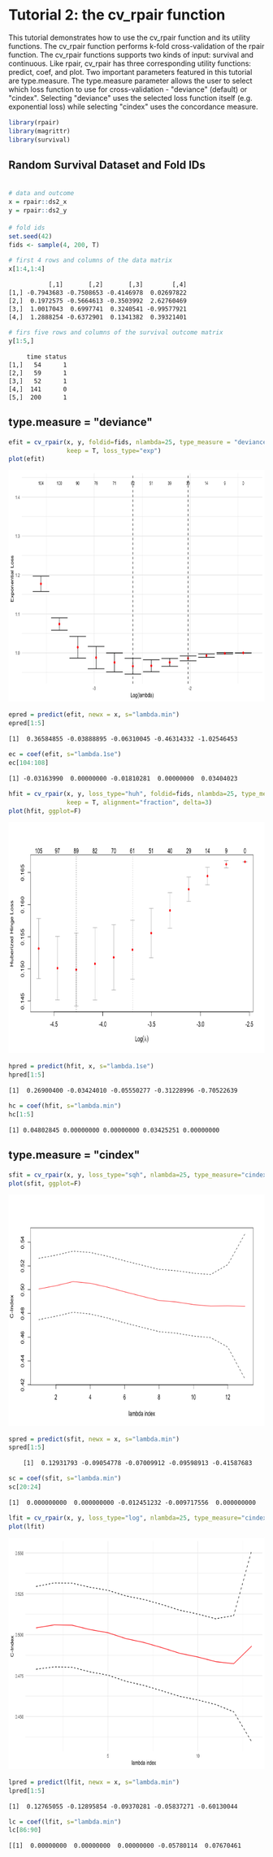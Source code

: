 Tutorial 2: the cv_rpair function
================

This tutorial demonstrates how to use the cv_rpair function and its utility functions. The cv_rpair function performs
k-fold cross-validation of the rpair function. The cv_rpair functions supports two kinds of input: survival and continuous. Like rpair, cv_rpair has three corresponding utility functions: predict, coef, and plot. 
Two important parameters featured in this tutorial are type.measure. The type.measure parameter allows  the user to select which loss function to use for cross-validation - "deviance" (default) or "cindex". Selecting "deviance" uses the selected loss function itself (e.g. exponential loss) while selecting "cindex" uses the concordance measure.

``` r
library(rpair)
library(magrittr)
library(survival)
```

## Random Survival Dataset and Fold IDs
```r

# data and outcome
x = rpair::ds2_x
y = rpair::ds2_y

# fold ids
set.seed(42)
fids <- sample(4, 200, T)

```

```r
# first 4 rows and columns of the data matrix
x[1:4,1:4]
```
               [,1]       [,2]       [,3]        [,4]
    [1,] -0.7943683 -0.7508653 -0.4146978  0.02697822
    [2,]  0.1972575 -0.5664613 -0.3503992  2.62760469
    [3,]  1.0017043  0.6997741  0.3240541 -0.99577921
    [4,]  1.2888254 -0.6372901  0.1341382  0.39321401


```r
# firs five rows and columns of the survival outcome matrix
y[1:5,]
```
         time status
    [1,]   54      1
    [2,]   59      1
    [3,]   52      1
    [4,]  141      0
    [5,]  200      1

## type.measure = "deviance"
```r
efit = cv_rpair(x, y, foldid=fids, nlambda=25, type_measure = "deviance", alignment = "fraction", 
                keep = T, loss_type="exp")
plot(efit)
```

<img src="imgs/cv_efit_plot.png" width="665" height="455" />

```r
epred = predict(efit, newx = x, s="lambda.min")
epred[1:5]
```
    [1]  0.36584855 -0.03888895 -0.06310045 -0.46314332 -1.02546453
    
```r
ec = coef(efit, s="lambda.1se")
ec[104:108]
```
    [1] -0.03163990  0.00000000 -0.01810281  0.00000000  0.03404023

```r
hfit = cv_rpair(x, y, loss_type="huh", foldid=fids, nlambda=25, type_measure = "deviance",
                keep = T, alignment="fraction", delta=3)
plot(hfit, ggplot=F)
```

<img src="imgs/cv_hfit_plot.png" width="665" height="455" />

```r
hpred = predict(hfit, x, s="lambda.1se")
hpred[1:5]
```
    [1]  0.26900400 -0.03424010 -0.05550277 -0.31228996 -0.70522639

```r
hc = coef(hfit, s="lambda.min")
hc[1:5]
```
    [1] 0.04802845 0.00000000 0.00000000 0.03425251 0.00000000

## type.measure = "cindex"
```r
sfit = cv_rpair(x, y, loss_type="sqh", nlambda=25, type_measure="cindex", alignment="fraction")
plot(sfit, ggplot=F)
```

<img src="imgs/cv_sfit_plot.png" width="665" height="455" />

```r
spred = predict(sfit, newx = x, s="lambda.min")
spred[1:5]
```
        [1]  0.12931793 -0.09054778 -0.07009912 -0.09598913 -0.41587683
    
```r
sc = coef(sfit, s="lambda.min")
sc[20:24]
```
    [1]  0.000000000  0.000000000 -0.012451232 -0.009717556  0.000000000

```r
lfit = cv_rpair(x, y, loss_type="log", nlambda=25, type_measure="cindex", alignment="fraction")
plot(lfit)
```

<img src="imgs/cv_lfit_plot.png" width="665" height="455" />

```r
lpred = predict(lfit, newx = x, s="lambda.min")
lpred[1:5]
```
    [1]  0.12765055 -0.12895854 -0.09370281 -0.05837271 -0.60130044
    
```r
lc = coef(lfit, s="lambda.min")
lc[86:90]
```
    [[1]  0.00000000  0.00000000  0.00000000 -0.05780114  0.07670461

